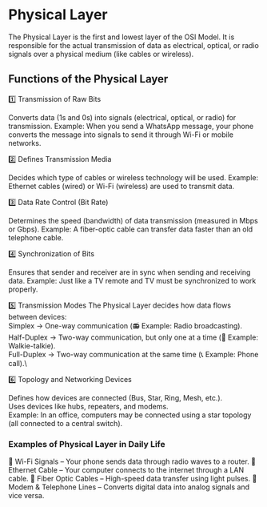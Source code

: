 # Physical Layer

The Physical Layer is the first and lowest layer of the OSI Model. It is responsible for the actual transmission of data as electrical, optical, or radio signals over a physical medium (like cables or wireless).

## Functions of the Physical Layer

1️⃣ Transmission of Raw Bits

Converts data (1s and 0s) into signals (electrical, optical, or radio) for transmission.
Example: When you send a WhatsApp message, your phone converts the message into signals to send it through Wi-Fi or mobile networks.

2️⃣ Defines Transmission Media

Decides which type of cables or wireless technology will be used.
Example: Ethernet cables (wired) or Wi-Fi (wireless) are used to transmit data.

3️⃣ Data Rate Control (Bit Rate)

Determines the speed (bandwidth) of data transmission (measured in Mbps or Gbps).
Example: A fiber-optic cable can transfer data faster than an old telephone cable.

4️⃣ Synchronization of Bits

Ensures that sender and receiver are in sync when sending and receiving data.
Example: Just like a TV remote and TV must be synchronized to work properly.

5️⃣ Transmission Modes
The Physical Layer decides how data flows between devices:\
Simplex → One-way communication (📻 Example: Radio broadcasting).\
Half-Duplex → Two-way communication, but only one at a time (🎤 Example: Walkie-talkie).\
Full-Duplex → Two-way communication at the same time (📞 Example: Phone call).\

6️⃣ Topology and Networking Devices

Defines how devices are connected (Bus, Star, Ring, Mesh, etc.).\
Uses devices like hubs, repeaters, and modems.\
Example: In an office, computers may be connected using a star topology (all connected to a central switch).

### Examples of Physical Layer in Daily Life

📡 Wi-Fi Signals – Your phone sends data through radio waves to a router.
🔌 Ethernet Cable – Your computer connects to the internet through a LAN cable.
📶 Fiber Optic Cables – High-speed data transfer using light pulses.
📠 Modem & Telephone Lines – Converts digital data into analog signals and vice versa.
